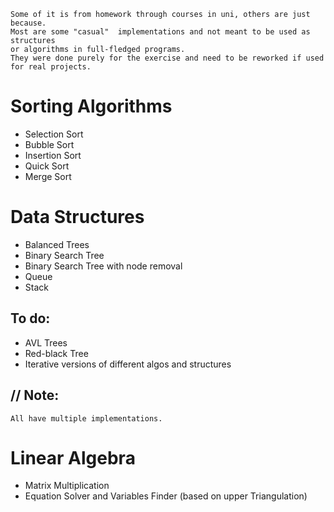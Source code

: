     Some of it is from homework through courses in uni, others are just because. 
    Most are some "casual"  implementations and not meant to be used as structures
    or algorithms in full-fledged programs.  
    They were done purely for the exercise and need to be reworked if used for real projects.

# Sorting Algorithms
- Selection Sort
- Bubble Sort
- Insertion Sort
- Quick Sort
- Merge Sort

# Data Structures
- Balanced Trees
- Binary Search Tree
- Binary Search Tree with node removal
- Queue
- Stack

## To do:
- AVL Trees
- Red-black Tree
- Iterative versions of different algos and structures

## // Note:
    All have multiple implementations.

# Linear Algebra
- Matrix Multiplication
- Equation Solver and Variables Finder (based on upper Triangulation)
